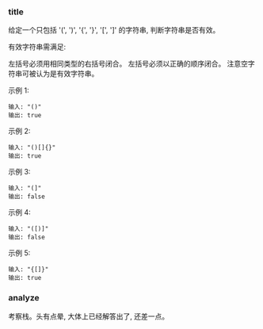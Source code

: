 ### title

给定一个只包括 '(', ')', '{', '}', '[', ']' 的字符串, 判断字符串是否有效。

有效字符串需满足:

左括号必须用相同类型的右括号闭合。
左括号必须以正确的顺序闭合。
注意空字符串可被认为是有效字符串。

示例 1:

```
输入: "()"
输出: true
```

示例 2:

```
输入: "()[]{}"
输出: true
```

示例 3:

```
输入: "(]"
输出: false
```

示例 4:

```
输入: "([)]"
输出: false
```

示例 5:

```
输入: "{[]}"
输出: true
```

### analyze

考察栈。头有点晕, 大体上已经解答出了, 还差一点。